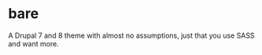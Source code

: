 bare
====

A Drupal 7 and 8 theme with almost no assumptions, just that you use SASS and want more. 
